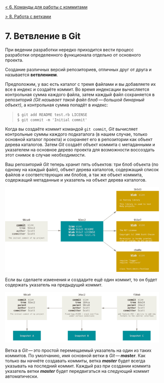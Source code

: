 [< 6. Команды для работы с коммитами](./commits6.md)

[> 8. Работа с ветками](./branch8.md)

# **7. Ветвление в Git**

При ведении разработки нередко приходится вести процесс разработки определенного функционала отдельно от основного проекта.

Создание различных версий репозиториев, отличных друг от друга и называется **ветвлением**. 

Предположим, у вас есть каталог с тремя файлами и вы добавляете их все в индекс и создаёте коммит. Во время индексации вычисляется контрольная сумма каждого файла, затем каждый файл сохраняется в репозиторий _(Git называет такой файл блоб — большой бинарный объект)_, а контрольная сумма попадёт в индекс:

> `$ git add README test.rb LICENSE`  
> `$ git commit -m 'Initial commit'`

Когда вы создаёте коммит командой `git commit`, _Git_ вычисляет контрольные суммы каждого подкаталога (в нашем случае, только основной каталог проекта) и сохраняет его в репозитории как объект дерева каталогов. Затем _Git_ создаёт объект коммита с метаданными и указателем на основное дерево проекта для возможности воссоздать этот снимок в случае необходимости.

Ваш репозиторий _Git_ теперь хранит пять объектов: три блоб объекта (по одному на каждый файл), объект дерева каталогов, содержащий список файлов и соответствующих им блобов, а так же объект коммита, содержащий метаданные и указатель на объект дерева каталогов.

![Коммит и его дерево](./assets/commit-and-tree.png "Коммит и его дерево")

Если вы сделаете изменения и создадите ещё один коммит, то он будет содержать указатель на предыдущий коммит.

![Коммит и его родители](./assets/commits-and-parents.png "Коммит и его родители")

Ветка в _Git_ — это простой перемещаемый указатель на один из таких коммитов. По умолчанию, имя основной ветки в _Git_ — ***master***. Как только вы начнёте создавать коммиты, ветка ***master*** будет всегда указывать на последний коммит. Каждый раз при создании коммита указатель ветки ***master*** будет передвигаться на следующий коммит автоматически.
